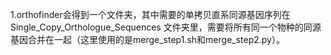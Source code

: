 1.orthofinder会得到一个文件夹，其中需要的单拷贝直系同源基因序列在 Single_Copy_Orthologue_Sequences 文件夹里，需要将所有同一个物种的同源基因合并在一起（这里使用的是merge_step1.sh和merge_step2.py）。
